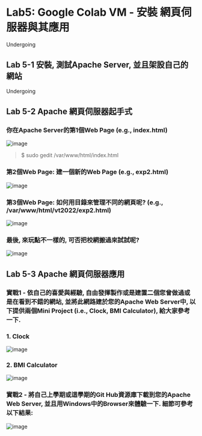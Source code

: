 # Lab5: Google Colab VM - 安裝 網頁伺服器與其應用 

Undergoing

## Lab 5-1 安裝, 測試Apache Server, 並且架設自己的網站

Undergoing


## Lab 5-2 Apache 網頁伺服器起手式

### 你在Apache Server的第1個Web Page (e.g., index.html) 

![image](https://user-images.githubusercontent.com/89304181/167280759-8275fdea-59ef-46a0-b0ee-b4e34d4e8f50.png)

> $ sudo gedit /var/www/html/index.html

### 第2個Web Page: 建一個新的Web Page (e.g., exp2.html)

![image](https://user-images.githubusercontent.com/89304181/167280761-51ec33e9-36d5-4b79-9cee-a8197082a1cc.png)

### 第3個Web Page: 如何用目錄來管理不同的網頁呢? (e.g., /var/www/html/vt2022/exp2.html)

![image](https://user-images.githubusercontent.com/89304181/167280764-b95fa2d0-97db-4ddc-ba89-cacf6cc76d9d.png)

### 最後, 來玩點不一樣的, 可否把校網搬過來試試呢? 

![image](https://user-images.githubusercontent.com/89304181/167281015-85530856-20e9-46f7-8071-d1b3f3a10e8d.png)


## Lab 5-3 Apache 網頁伺服器應用

### 實戰1 - 依自己的喜愛與經驗, 自由發揮製作或是建置二個您曾做過或是在看到不錯的網站, 並將此網路建於您的Apache Web Server中, 以下提供兩個Mini Project (i.e., Clock, BMI Calculator), 給大家參考一下.
### 1. Clock 

![image](https://user-images.githubusercontent.com/89304181/167281184-b2c67edd-ae76-4069-a180-887e14d02a73.png)


### 2. BMI Calculator

![image](https://user-images.githubusercontent.com/89304181/167281188-b7a44c94-19d4-47de-a43a-f90172d922d6.png)

### 實戰2 - 將自己上學期或這學期的Git Hub資源庫下載到您的Apache Web Server, 並且用Windows中的Browser來體驗一下. 細節可參考以下結果:

![image](https://user-images.githubusercontent.com/89304181/169656674-0a6173cb-b8e9-4bc0-8251-c8cd871e4bd1.png)
